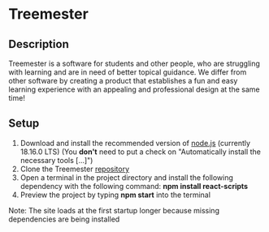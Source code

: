 # Treemester

## Description
Treemester is a software for students and other people,
who are struggling with learning and are in need of better topical guidance.
We differ from other software by creating a product that establishes a fun and easy
learning experience with an appealing and professional design at the same time!

## Setup
1. Download and install the recommended version of [node.js](https://nodejs.org/en) (currently 18.16.0 LTS) (You **don't** need to put a check on "Automatically install the necessary tools [...]")
2. Clone the Treemester [repository](https://github.com/dhbw-ka-pm/tinf22b6-treemester)
3. Open a terminal in the project directory and install the following dependency with the following command: **npm install react-scripts**
4. Preview the project by typing **npm start** into the terminal

Note: The site loads at the first startup longer because missing dependencies are being installed
